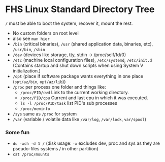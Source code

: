 # FHS Linux Standard Directory Tree

`/` must be able to boot the system, recover it, mount the rest.

- No custom folders on root level
- also see `man hier`
- `/bin` (critical binaries), `/usr` (shared application data, binaries, etc), `/usr/bin`, `/sbin`
- `/dev` (devices like storage, tty, stdin -> /proc/self/fd/0)
- `/etc` (machine local configuration files), `/etc/systemd`, `/etc/init.d` (Contains startup and shut down scripts when using System V initialization.)
- `/opt` (place if software package wants everything in one place (`opt/az/bin`, `opt/az/lib`))
- `/proc` per process one folder and things like:
  - `/proc/PID/cwd` Link to the current working directory.
  - `/proc/PID/cpu` Current and last cpu in which it was executed.
  - `ls -l /proc/PID/task` list PID's sub processes
  - `/proc/meminfo`
- `/sys` same as `/proc` for system
- `/var` (variable / volatile data like `/var/log`, `/var/lock`, `var/spool`)

### Some fun

- `du -xch -d 1 /` (disk usage: `-x` excludes dev, proc and sys as they are pseudo-files systems / in other partition)
- `cat /proc/mounts`
